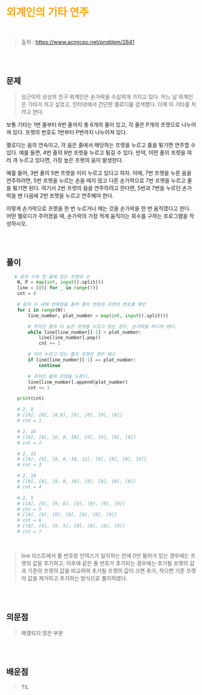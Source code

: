 <br/><Br>

<span style = "color:orange">

# 외계인의 기타 연주
</span>
<br>

> 출처 : https://www.acmicpc.net/problem/2841


<br/><br>

## 문제

> 상근이의 상상의 친구 외계인은 손가락을 수십억개 가지고 있다. 어느 날 외계인은 기타가 치고 싶었고, 인터넷에서 간단한 멜로디를 검색했다. 이제 이 기타를 치려고 한다.

보통 기타는 1번 줄부터 6번 줄까지 총 6개의 줄이 있고, 각 줄은 P개의 프렛으로 나누어져 있다. 프렛의 번호도 1번부터 P번까지 나누어져 있다.

멜로디는 음의 연속이고, 각 음은 줄에서 해당하는 프렛을 누르고 줄을 튕기면 연주할 수 있다. 예를 들면, 4번 줄의 8번 프렛을 누르고 튕길 수 있다. 만약, 어떤 줄의 프렛을 여러 개 누르고 있다면, 가장 높은 프렛의 음이 발생한다.

예를 들어, 3번 줄의 5번 프렛을 이미 누르고 있다고 하자. 이때, 7번 프렛을 누른 음을 연주하려면, 5번 프렛을 누르는 손을 떼지 않고 다른 손가락으로 7번 프렛을 누르고 줄을 튕기면 된다. 여기서 2번 프렛의 음을 연주하려고 한다면, 5번과 7번을 누르던 손가락을 뗀 다음에 2번 프렛을 누르고 연주해야 한다.

이렇게 손가락으로 프렛을 한 번 누르거나 떼는 것을 손가락을 한 번 움직였다고 한다. 어떤 멜로디가 주어졌을 때, 손가락의 가장 적게 움직이는 회수를 구하는 프로그램을 작성하시오.

<br/><br>

## 풀이

```python
   # 음의 수와 한 줄에 있는 프렛의 수
    N, P = map(int, input().split())
    line = [[0] for _ in range(7)]
    cnt = 0

    # 음의 수 내에 반복문을 돌려 줄의 번호와 프렛의 번호를 확인
    for i in range(N):
        line_number, plat_number = map(int, input().split())

        # 주어진 줄의 더 높은 프렛을 누르고 있는 경우, 손가락을 하나씩 뗀다.
        while line[line_number][-1] > plat_number:
            line[line_number].pop()
            cnt += 1

        # 이미 누르고 있는 줄의 프렛인 경우 패스
        if line[line_number][-1] == plat_number:
            continue

        # 주어진 줄의 프렛을 누른다.
        line[line_number].append(plat_number)
        cnt += 1

    print(cnt)

    # 2, 8
    # [[0], [0], [0,8], [0], [0], [0], [0]]
    # cnt = 1

    # 2, 10
    # [[0], [0], [0, 8, 10], [0], [0], [0], [0]]
    # cnt = 2

    # 2, 12
    # [[0], [0], [0, 8, 10, 12], [0], [0], [0], [0]]
    # cnt = 3

    # 2, 10
    # [[0], [0], [0, 8, 10], [0], [0], [0], [0]]
    # cnt = 4

    # 2, 5
    # [[0], [0], [0, 8], [0], [0], [0], [0]]
    # cnt = 5
    # [[0], [0], [0], [0], [0], [0], [0]]
    # cnt = 6
    # [[0], [0], [0, 5], [0], [0], [0], [0]]
    # cnt = 7
```
<br>

> line 리스트에서 줄 번호랑 인덱스가 일치하는 칸에 0만 들어가 있는 경우에는 프렛의 값을 추가하고, 이후에 같은 줄 번호가 추가되는 경우에는 추가될 프렛의 값과 기존의 프렛의 값을 비교하여 추가될 프렛의 값이 크면 추가, 작으면 기존 프렛의 값을 제거하고 추가하는 방식으로 풀이하였다.

<br/><br>


## 의문점
> 해결되지 않은 부분


<br/><br>


## 배운점
> TIL


